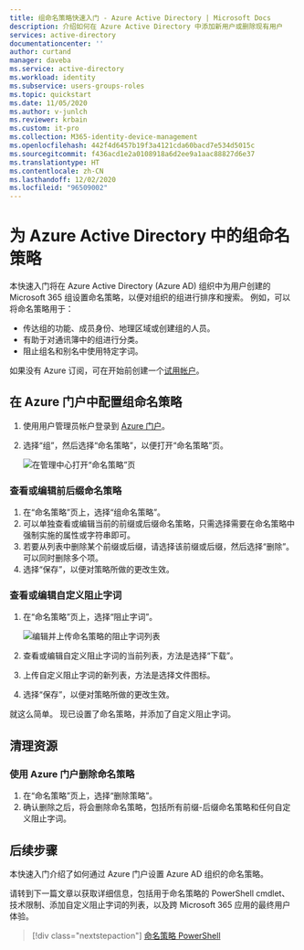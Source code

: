 ```yaml
---
title: 组命名策略快速入门 - Azure Active Directory | Microsoft Docs
description: 介绍如何在 Azure Active Directory 中添加新用户或删除现有用户
services: active-directory
documentationcenter: ''
author: curtand
manager: daveba
ms.service: active-directory
ms.workload: identity
ms.subservice: users-groups-roles
ms.topic: quickstart
ms.date: 11/05/2020
ms.author: v-junlch
ms.reviewer: krbain
ms.custom: it-pro
ms.collection: M365-identity-device-management
ms.openlocfilehash: 442f4d6457b19f3a4121cda60bacd7e534d5015c
ms.sourcegitcommit: f436acd1e2a0108918a6d2ee9a1aac88827d6e37
ms.translationtype: HT
ms.contentlocale: zh-CN
ms.lasthandoff: 12/02/2020
ms.locfileid: "96509002"
---
```

# <a name="quickstart-naming-policy-for-groups-in-azure-active-directory"></a>为 Azure Active Directory 中的组命名策略

本快速入门将在 Azure Active Directory (Azure AD) 组织中为用户创建的 Microsoft 365 组设置命名策略，以便对组织的组进行排序和搜索。 例如，可以将命名策略用于：

* 传达组的功能、成员身份、地理区域或创建组的人员。
* 有助于对通讯簿中的组进行分类。
* 阻止组名和别名中使用特定字词。

如果没有 Azure 订阅，可在开始前创建一个[试用帐户](https://www.microsoft.com/china/azure/index.html?fromtype=cn)。

## <a name="configure-the-group-naming-policy-in-the-azure-portal"></a>在 Azure 门户中配置组命名策略

1. 使用用户管理员帐户登录到 [Azure 门户](https://portal.azure.cn)。
1. 选择“组”，然后选择“命名策略”，以便打开“命名策略”页。

    ![在管理中心打开“命名策略”页](./media/groups-quickstart-naming-policy/policy.png)

### <a name="view-or-edit-the-prefix-suffix-naming-policy"></a>查看或编辑前后缀命名策略

1. 在“命名策略”页上，选择“组命名策略”。
1. 可以单独查看或编辑当前的前缀或后缀命名策略，只需选择需要在命名策略中强制实施的属性或字符串即可。
1. 若要从列表中删除某个前缀或后缀，请选择该前缀或后缀，然后选择“删除”。 可以同时删除多个项。
1. 选择“保存”，以便对策略所做的更改生效。

### <a name="view-or-edit-the-custom-blocked-words"></a>查看或编辑自定义阻止字词

1. 在“命名策略”页上，选择“阻止字词”。

    ![编辑并上传命名策略的阻止字词列表](./media/groups-quickstart-naming-policy/blockedwords.png)

1. 查看或编辑自定义阻止字词的当前列表，方法是选择“下载”。
1. 上传自定义阻止字词的新列表，方法是选择文件图标。
1. 选择“保存”，以便对策略所做的更改生效。

就这么简单。 现已设置了命名策略，并添加了自定义阻止字词。

## <a name="clean-up-resources"></a>清理资源

### <a name="remove-the-naming-policy-using-azure-portal"></a>使用 Azure 门户删除命名策略

1. 在“命名策略”页上，选择“删除策略”。
1. 确认删除之后，将会删除命名策略，包括所有前缀-后缀命名策略和任何自定义阻止字词。

## <a name="next-steps"></a>后续步骤

本快速入门介绍了如何通过 Azure 门户设置 Azure AD 组织的命名策略。

请转到下一篇文章以获取详细信息，包括用于命名策略的 PowerShell cmdlet、技术限制、添加自定义阻止字词的列表，以及跨 Microsoft 365 应用的最终用户体验。
> [!div class="nextstepaction"]
> [命名策略 PowerShell](groups-naming-policy.md)

